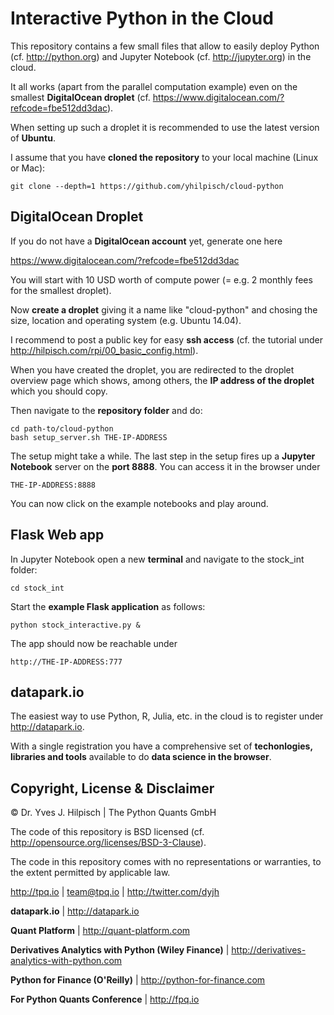 # Interactive Python in the Cloud

This repository contains a few small files that allow to easily deploy Python (cf. http://python.org) and Jupyter Notebook (cf. http://jupyter.org) in the cloud.

It all works (apart from the parallel computation example) even on the smallest **DigitalOcean droplet** (cf. https://www.digitalocean.com/?refcode=fbe512dd3dac).

When setting up such a droplet it is recommended to use the latest version of **Ubuntu**.

I assume that you have **cloned the repository** to your local machine (Linux or Mac):

```
git clone --depth=1 https://github.com/yhilpisch/cloud-python
```

## DigitalOcean Droplet

If you do not have a **DigitalOcean account** yet, generate one here

https://www.digitalocean.com/?refcode=fbe512dd3dac

You will start with 10 USD worth of compute power (= e.g. 2 monthly fees for the smallest droplet).

Now **create a droplet** giving it a name like "cloud-python" and chosing the size, location and operating system (e.g. Ubuntu 14.04).

I recommend to post a public key for easy **ssh access** (cf. the tutorial under http://hilpisch.com/rpi/00_basic_config.html).

When you have created the droplet, you are redirected to the droplet overview page which shows, among others, the **IP address of the droplet** which you should copy.

Then navigate to the **repository folder** and do:

```
cd path-to/cloud-python
bash setup_server.sh THE-IP-ADDRESS
```

The setup might take a while. The last step in the setup fires up a **Jupyter Notebook** server on the **port 8888**. You can access it in the browser under

```
THE-IP-ADDRESS:8888
```

You can now click on the example notebooks and play around.

## Flask Web app

In Jupyter Notebook open a new **terminal** and navigate to the stock_int folder:

```
cd stock_int
```

Start the **example Flask application** as follows:

```
python stock_interactive.py &
```

The app should now be reachable under

```
http://THE-IP-ADDRESS:777
```

## datapark.io

The easiest way to use Python, R, Julia, etc. in the cloud is to register under http://datapark.io.

With a single registration you have a comprehensive set of **techonlogies, libraries and tools** available to do **data science in the browser**.

## Copyright, License & Disclaimer

© Dr. Yves J. Hilpisch \| The Python Quants GmbH

The code of this repository is BSD licensed (cf. http://opensource.org/licenses/BSD-3-Clause).

The code in this repository comes with no representations or warranties, to the extent permitted by applicable law.

http://tpq.io \| team@tpq.io \|
http://twitter.com/dyjh

**datapark.io** \| http://datapark.io

**Quant Platform** \| http://quant-platform.com

**Derivatives Analytics with Python (Wiley Finance)** \|
http://derivatives-analytics-with-python.com

**Python for Finance (O'Reilly)** \|
http://python-for-finance.com

**For Python Quants Conference** \| http://fpq.io
